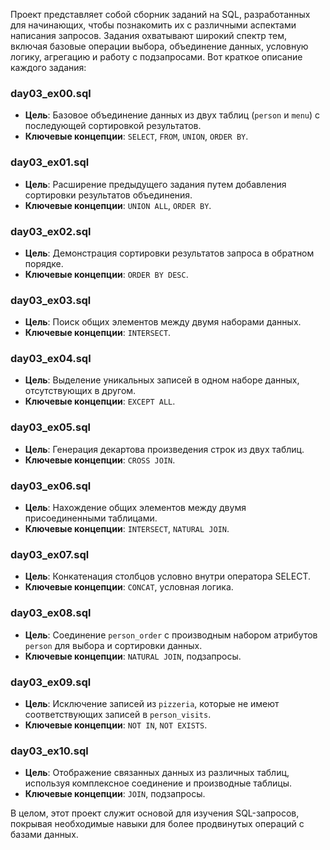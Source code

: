 Проект представляет собой сборник заданий на SQL, разработанных для начинающих, чтобы познакомить их с различными аспектами написания запросов. Задания охватывают широкий спектр тем, включая базовые операции выбора, объединение данных, условную логику, агрегацию и работу с подзапросами. Вот краткое описание каждого задания:

### day03_ex00.sql
- **Цель**: Базовое объединение данных из двух таблиц (`person` и `menu`) с последующей сортировкой результатов.
- **Ключевые концепции**: `SELECT`, `FROM`, `UNION`, `ORDER BY`.

### day03_ex01.sql
- **Цель**: Расширение предыдущего задания путем добавления сортировки результатов объединения.
- **Ключевые концепции**: `UNION ALL`, `ORDER BY`.

### day03_ex02.sql
- **Цель**: Демонстрация сортировки результатов запроса в обратном порядке.
- **Ключевые концепции**: `ORDER BY DESC`.

### day03_ex03.sql
- **Цель**: Поиск общих элементов между двумя наборами данных.
- **Ключевые концепции**: `INTERSECT`.

### day03_ex04.sql
- **Цель**: Выделение уникальных записей в одном наборе данных, отсутствующих в другом.
- **Ключевые концепции**: `EXCEPT ALL`.

### day03_ex05.sql
- **Цель**: Генерация декартова произведения строк из двух таблиц.
- **Ключевые концепции**: `CROSS JOIN`.

### day03_ex06.sql
- **Цель**: Нахождение общих элементов между двумя присоединенными таблицами.
- **Ключевые концепции**: `INTERSECT`, `NATURAL JOIN`.

### day03_ex07.sql
- **Цель**: Конкатенация столбцов условно внутри оператора SELECT.
- **Ключевые концепции**: `CONCAT`, условная логика.

### day03_ex08.sql
- **Цель**: Соединение `person_order` с производным набором атрибутов `person` для выбора и сортировки данных.
- **Ключевые концепции**: `NATURAL JOIN`, подзапросы.

### day03_ex09.sql
- **Цель**: Исключение записей из `pizzeria`, которые не имеют соответствующих записей в `person_visits`.
- **Ключевые концепции**: `NOT IN`, `NOT EXISTS`.

### day03_ex10.sql
- **Цель**: Отображение связанных данных из различных таблиц, используя комплексное соединение и производные таблицы.
- **Ключевые концепции**: `JOIN`, подзапросы.

В целом, этот проект служит основой для изучения SQL-запросов, покрывая необходимые навыки для более продвинутых операций с базами данных.